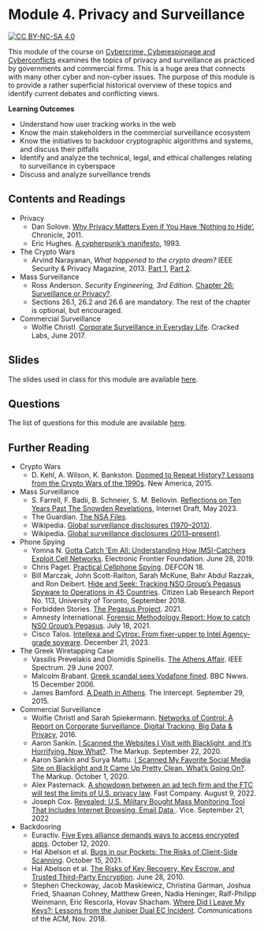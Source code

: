 # Module 4. Privacy and Surveillance


[![CC BY-NC-SA 4.0][cc-by-nc-sa-shield]][cc-by-nc-sa]

[cc-by-nc-sa]: http://creativecommons.org/licenses/by-nc-sa/4.0/
[cc-by-nc-sa-shield]: https://img.shields.io/badge/License-CC%20BY--NC--SA%204.0-lightgrey.svg


This module of the course on [Cybercrime, Cyberespionage and Cyberconflicts](https://github.com/0xjet/ccc) examines the topics of privacy and surveillance as practiced by governments and commercial firms. This is a huge area that connects with many other cyber and non-cyber issues. The purpose of this module is to provide a rather superficial historical overview of these topics and identify current debates and conflicting views.

**Learning Outcomes** 
* Understand how user tracking works in the web
* Know the main stakeholders in the commercial surveillance ecosystem
* Know the initiatives to backdoor cryptographic algorithms and systems, and discuss their pitfalls
* Identify and analyze the technical, legal, and ethical challenges relating to surveillance in cyberspace
* Discuss and analyze surveillance trends


## Contents and Readings

* Privacy
    * Dan Solove. [Why Privacy Matters Even if You Have ‘Nothing to Hide’](https://www.cs.dartmouth.edu/~ccpalmer/teaching/cs55/Resources/Papers/Solove2011.pdf), Chronicle, 2011.
    * Eric Hughes. [A cypherpunk’s manifesto](https://www.activism.net/cypherpunk/manifesto.html), 1993.  
* The Crypto Wars
    * Arvind Narayanan, _What happened to the crypto dream?_ IEEE Security & Privacy Magazine, 2013. [Part 1](https://www.cs.princeton.edu/~arvindn/publications/crypto-dream-part1.pdf), [Part 2](https://www.cs.princeton.edu/~arvindn/publications/crypto-dream-part2.pdf).
* Mass Surveillance
    * Ross Anderson. _Security Engineering, 3rd Edition_. [Chapter 26: Surveillance or Privacy?](https://www.cl.cam.ac.uk/~rja14/book.html).
    * Sections 26.1, 26.2 and 26.6 are mandatory. The rest of the chapter is optional, but encouraged.
* Commercial Surveillance
    * Wolfie Christl. [Corporate Surveillance in Everyday Life](https://crackedlabs.org/en/corporate-surveillance). Cracked Labs, June 2017.


## Slides

The slides used in class for this module are available [here](https://tbd).


## Questions

The list of questions for this module are available [here](https://github.com/0xjet/ccc/blob/main/4_surveillance/4_surveillance_questions.md).


## Further Reading

* Crypto Wars
    * D. Kehl, A. Wilson, K. Bankston. [Doomed to Repeat History? Lessons from the Crypto Wars of the 1990s](https://static.newamerica.org/attachments/3407-doomed-to-repeat-history-lessons-from-the-crypto-wars-of-the-1990s/Crypto%20Wars_ReDo.7cb491837ac541709797bdf868d37f52.pdf). New America, 2015.
* Mass Surveillance
    * S. Farrell, F. Badii, B. Schneier, S. M. Bellovin. [Reflections on Ten Years Past The Snowden Revelations](https://www.ietf.org/id/draft-farrell-tenyearsafter-00.html), Internet Draft, May 2023.
    * The Guardian. [The NSA Files](https://www.theguardian.com/us-news/the-nsa-files).
    * Wikipedia. [Global surveillance disclosures (1970–2013)](https://en.wikipedia.org/wiki/Global_surveillance_disclosures_(1970%E2%80%932013)).
    * Wikipedia. [Global surveillance disclosures (2013–present)](https://en.wikipedia.org/wiki/Global_surveillance_disclosures_(2013%E2%80%93present)).
* Phone Spying
    * Yomna N. [Gotta Catch 'Em All: Understanding How IMSI-Catchers Exploit Cell Networks](https://www.eff.org/wp/gotta-catch-em-all-understanding-how-imsi-catchers-exploit-cell-networks). Electronic Frontier Foundation. June 28, 2019.
    * Chris Paget. [Practical Cellphone Spying](https://www.youtube.com/watch?v=fQSu9cBaojc). DEFCON 18.
    * Bill Marczak, John Scott-Railton, Sarah McKune, Bahr Abdul Razzak, and Ron
Deibert. [Hide and Seek: Tracking NSO Group’s Pegasus Spyware to Operations in 45 Countries](https://tspace.library.utoronto.ca/bitstream/1807/95391/1/Report%23113--hide%20and%20seek.pdf). Citizen Lab Research Report No. 113, University of Toronto, September 2018.
    * Forbidden Stories. [The Pegasus Project](https://forbiddenstories.org/case/the-pegasus-project/). 2021.
    * Amnesty International. [Forensic Methodology Report: How to catch NSO Group’s Pegasus](https://www.amnesty.org/en/latest/research/2021/07/forensic-methodology-report-how-to-catch-nso-groups-pegasus/). July 18, 2021.
    * Cisco Talos. [Intellexa and Cytrox: From fixer-upper to Intel Agency-grade spyware](https://blog.talosintelligence.com/intellexa-and-cytrox-intel-agency-grade-spyware/). December 21, 2023.
* The Greek Wiretapping Case
    * Vassilis Prevelakis and Diomidis Spinellis. [The Athens Affair](https://spectrum.ieee.org/the-athens-affair). IEEE Spectrum. 29 June 2007.
    * Malcolm Brabant. [Greek scandal sees Vodafone fined](http://news.bbc.co.uk/2/hi/business/6182647.stm). BBC Nwws. 15 December 2006.
    * James Bamford. [A Death in Athens](https://theintercept.com/2015/09/28/death-athens-rogue-nsa-operation/). The Intercept. September 29, 2015.
* Commercial Surveillance
    * Wolfie Christl and Sarah Spiekermann. [Networks of Control: A Report on Corporate Surveillance, Digital Tracking, Big Data & Privacy](https://crackedlabs.org/en/networksofcontrol), 2016.
    * Aaron Sankin. [I Scanned the Websites I Visit with Blacklight, and It’s Horrifying. Now What?](https://themarkup.org/ask-the-markup/2020/09/22/i-scanned-the-websites-i-visit-with-blacklight-and-its-horrifying-now-what). The Markup. September 22, 2020.
    * Aaron Sankin and Surya Mattu. [I Scanned My Favorite Social Media Site on Blacklight and It Came Up Pretty Clean. What’s Going On?](https://themarkup.org/ask-the-markup/2020/10/01/i-scanned-my-favorite-social-media-site-on-blacklight-and-it-came-up-pretty-clean-whats-going-on). The Markup. October 1, 2020.
    * Alex Pasternack. [A showdown between an ad tech firm and the FTC will test the limits of U.S. privacy law](https://www.fastcompany.com/90786950/a-showdown-between-an-ad-tech-firm-and-the-ftc-will-test-the-limits-of-u-s-privacy-law). Fast Company. August 9, 2022.
    * Joseph Cox. [Revealed: U.S. Military Bought Mass Monitoring Tool That Includes Internet Browsing, Email Data
](https://www.vice.com/en/article/y3pnkw/us-military-bought-mass-monitoring-augury-team-cymru-browsing-email-data). Vice. September 21, 2022
* Backdooring
    * Euractiv. [Five Eyes alliance demands ways to access encrypted apps](https://www.euractiv.com/section/cybersecurity/news/five-eyes-alliance-demands-ways-to-access-encrypted-apps/). October 12, 2020.
    * Hal Abelson et al. [Bugs in our Pockets: The Risks of Client-Side Scanning](https://arxiv.org/abs/2110.07450). October 15, 2021.
    * Hal Abelson et al. [The Risks of Key Recovery, Key Escrow, and Trusted Third-Party Encryption](https://academiccommons.columbia.edu/doi/10.7916/D8GM8F2W). June 28, 2010. 
    * Stephen Checkoway, Jacob Maskiewicz, Christina Garman, Joshua Fried, Shaanan Cohney, Matthew Green, Nadia Heninger, Ralf-Philipp Weinmann, Eric Rescorla, Hovav Shacham. [Where Did I Leave My Keys?: Lessons from the Juniper Dual EC Incident](https://cacm.acm.org/magazines/2018/11/232227-where-did-i-leave-my-keys/fulltext). Communications of the ACM, Nov. 2018.
